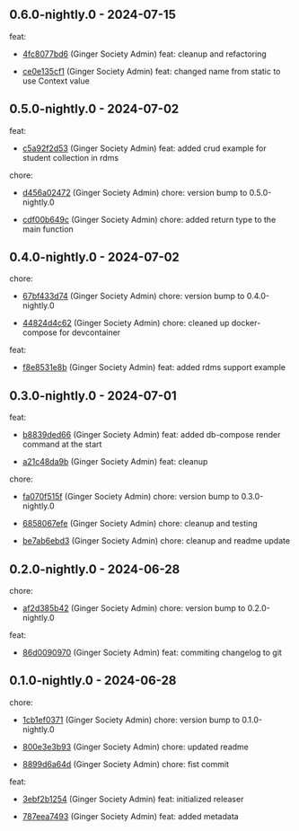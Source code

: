 ## 0.6.0-nightly.0 - 2024-07-15
feat:
 - [4fc8077bd6](4fc8077bd64faf17aca3c53877ad29484fad2a82) (Ginger Society Admin) feat: cleanup and refactoring
	
 - [ce0e135cf1](ce0e135cf14857eae261eb3315d87d72b17e9d4e) (Ginger Society Admin) feat: changed name from static to use Context value
	
## 0.5.0-nightly.0 - 2024-07-02
feat:
 - [c5a92f2d53](c5a92f2d53b8ab0932c8674c4320e1cd27044772) (Ginger Society Admin) feat: added crud example for student collection in rdms
	
chore:
 - [d456a02472](d456a024720fefdfdcff3ead3faff49a5884245f) (Ginger Society Admin) chore: version bump to 0.5.0-nightly.0
	
 - [cdf00b649c](cdf00b649c63ba7202dcfd3515e932c5c47f1a12) (Ginger Society Admin) chore: added return type to the main function
	
## 0.4.0-nightly.0 - 2024-07-02
chore:
 - [67bf433d74](67bf433d74b5d45e9b7408d7f82a76d050dc3bb8) (Ginger Society Admin) chore: version bump to 0.4.0-nightly.0
	
 - [44824d4c62](44824d4c628429655b5a9bbec955dbb027fb1dde) (Ginger Society Admin) chore: cleaned up docker-compose for devcontainer
	
feat:
 - [f8e8531e8b](f8e8531e8b19c116dc7f7edaa58170a65629ae32) (Ginger Society Admin) feat: added rdms support example
	
## 0.3.0-nightly.0 - 2024-07-01
feat:
 - [b8839ded66](b8839ded66ebb42e77476ffca222b534b411fc8f) (Ginger Society Admin) feat: added db-compose render command at the start
	
 - [a21c48da9b](a21c48da9b1efd7c06a25aa130b46aaac64d6497) (Ginger Society Admin) feat: cleanup
	
chore:
 - [fa070f515f](fa070f515fdc8c7a5933aad93973da52ee16eabe) (Ginger Society Admin) chore: version bump to 0.3.0-nightly.0
	
 - [6858067efe](6858067efe1c618a6c542d9cc1e4fce12cabd714) (Ginger Society Admin) chore: cleanup and testing
	
 - [be7ab6ebd3](be7ab6ebd350e242207ce8f7009bb4ebda113c12) (Ginger Society Admin) chore: cleanup and readme update
	
## 0.2.0-nightly.0 - 2024-06-28
chore:
 - [af2d385b42](af2d385b422a59a4760023804fd182609eeeeb9d) (Ginger Society Admin) chore: version bump to 0.2.0-nightly.0
	
feat:
 - [86d0090970](86d0090970a2ae9cbdc24921af896c317ac347b2) (Ginger Society Admin) feat: commiting changelog to git
	
## 0.1.0-nightly.0 - 2024-06-28
chore:
 - [1cb1ef0371](1cb1ef0371c14e9e44b6b8cea19e0c3609838851) (Ginger Society Admin) chore: version bump to 0.1.0-nightly.0
	
 - [800e3e3b93](800e3e3b93cbefa9c4f5e4f0b5788c21e02b5b50) (Ginger Society Admin) chore: updated readme
	
 - [8899d6a64d](8899d6a64d030a694c33de7c145387ad3fcef60e) (Ginger Society Admin) chore: fist commit
	
feat:
 - [3ebf2b1254](3ebf2b1254b7a2af6c2b79136c0a52ab18e68b05) (Ginger Society Admin) feat: initialized releaser
	
 - [787eea7493](787eea74936df2a2304c655136cfc4a5fa3b183c) (Ginger Society Admin) feat: added metadata
	
